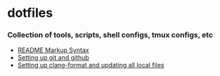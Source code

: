 # dotfiles

### Collection of tools, scripts, shell configs, tmux configs, etc

- [README Markup Syntax](https://help.github.com/en/github/writing-on-github/basic-writing-and-formatting-syntax)
- [Setting up git and github](docs/howgit.md)
- [Setting up clang-format and updating all local files](docs/clang-format.md)
